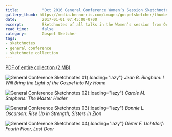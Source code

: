 ```yaml
---
title:          "Oct 2016 General Conference Women’s Session Sketchnotes"
gallery_thumb: https://media.bennorris.com/images/gospelsketcher/thumbs/oct-16-0-bingham.jpg
date:           2017-01-01 07:45:00-0700
excerpt:        Sketchnotes of all talks in the Women’s session from Oct 2016 LDS General Conference
read_time:      false
category:       Gospel Sketcher
tags:
- sketchnotes
- general conference
- sketchnote collection
---
```


[PDF of entire collection (2 MB)](https://media.bennorris.com/images/gospelsketcher/general-conference/oct-2016/oct-2016-general-conference-01-womens-sketchnotes.pdf)

![General Conference Sketchnotes 01](https://media.bennorris.com/images/gospelsketcher/general-conference/oct-2016/oct-16-0-bingham.jpg){:loading="lazy"}
_Jean B. Bingham: I Will Bring the Light of the Gospel into My Home_

![General Conference Sketchnotes 02](https://media.bennorris.com/images/gospelsketcher/general-conference/oct-2016/oct-16-0-stephens.jpg){:loading="lazy"}
_Carole M. Stephens: The Master Healer_

![General Conference Sketchnotes 03](https://media.bennorris.com/images/gospelsketcher/general-conference/oct-2016/oct-16-0-oscarson.jpg){:loading="lazy"}
_Bonnie L. Oscarson: Rise Up in Strength, Sisters in Zion_

![General Conference Sketchnotes 04](https://media.bennorris.com/images/gospelsketcher/general-conference/oct-2016/oct-16-0-uchtdorf.jpg){:loading="lazy"}
_Dieter F. Uchtdorf: Fourth Floor, Last Door_
